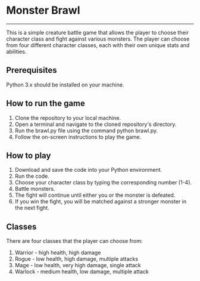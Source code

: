 # Monster Brawl #

***

This is a simple creature battle game that allows the player to choose their character class and fight against various monsters. 
The player can choose from four different character classes, each with their own unique stats and abilities.

## Prerequisites ##
Python 3.x should be installed on your machine.

## How to run the game ##
1. Clone the repository to your local machine.
2. Open a terminal and navigate to the cloned repository's directory.
3. Run the brawl.py file using the command python brawl.py.
4. Follow the on-screen instructions to play the game.

## How to play ##
1. Download and save the code into your Python environment.
2. Run the code.
3. Choose your character class by typing the corresponding number (1-4).
4. Battle monsters.
4. The fight will continue until either you or the monster is defeated.
5. If you win the fight, you will be matched against a stronger monster in the next fight.

## Classes ## 
There are four classes that the player can choose from:

1. Warrior - high health, high damage
2. Rogue - low health, high damage, multiple attacks
3. Mage - low health, very high damage, single attack
4. Warlock - medium health, low damage, multiple attack
